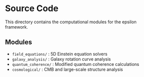 # Source Code

This directory contains the computational modules for the epsilon framework.

## Modules

- `field_equations/` : 5D Einstein equation solvers
- `galaxy_analysis/` : Galaxy rotation curve analysis
- `quantum_coherence/` : Modified quantum coherence calculations
- `cosmological/` : CMB and large-scale structure analysis
